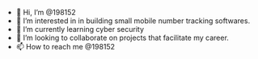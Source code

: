 - 👋 Hi, I’m @198152
- 👀 I’m interested in in building small mobile number tracking softwares. 
- 🌱 I’m currently learning cyber security
- 💞️ I’m looking to collaborate on projects that facilitate my career.
- 📫 How to reach me @198152

<!---
198152/198152 is a ✨ special ✨ repository because its `README.md` (this file) appears on your GitHub profile.
You can click the Preview link to take a look at your changes.
--->
